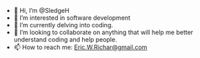- 👋 Hi, I’m @SledgeH
- 👀 I’m interested in software development
- 🌱 I’m currently delving into coding.
- 💞️ I’m looking to collaborate on anything that will help me better understand coding and help people.
- 📫 How to reach me: Eric.W.Richar@gmail.com

<!---
SledgeH/SledgeH is a ✨ special ✨ repository because its `README.md` (this file) appears on your GitHub profile.
You can click the Preview link to take a look at your changes.
--->
